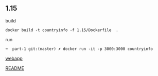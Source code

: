 ## 1.15
build
```
docker build -t countryinfo -f 1.15/Dockerfile  .
```
run
```
➜  part-1 git:(master) ✗ docker run -it -p 3000:3000 countryinfo
```

[webapp](../countryinfo)   

[README](../countryinfo/README.md)
